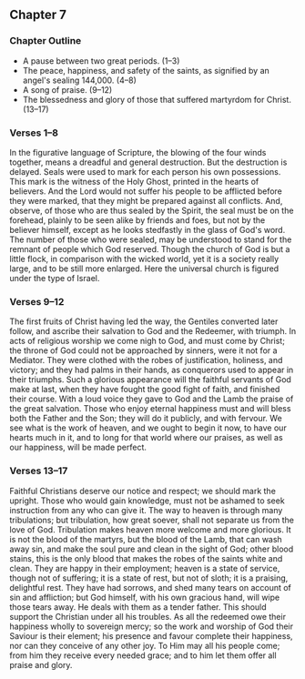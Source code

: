## Chapter 7

### Chapter Outline

- A pause between two great periods. (1–3)
- The peace, happiness, and safety of the saints, as signified by an angel's sealing 144,000. (4–8)
- A song of praise. (9–12)
- The blessedness and glory of those that suffered martyrdom for Christ. (13–17)

### Verses 1–8

In the figurative language of Scripture, the blowing of the four winds together, means a dreadful and general destruction. But the destruction is delayed. Seals were used to mark for each person his own possessions. This mark is the witness of the Holy Ghost, printed in the hearts of believers. And the Lord would not suffer his people to be afflicted before they were marked, that they might be prepared against all conflicts. And, observe, of those who are thus sealed by the Spirit, the seal must be on the forehead, plainly to be seen alike by friends and foes, but not by the believer himself, except as he looks stedfastly in the glass of God's word. The number of those who were sealed, may be understood to stand for the remnant of people which God reserved. Though the church of God is but a little flock, in comparison with the wicked world, yet it is a society really large, and to be still more enlarged. Here the universal church is figured under the type of Israel.

### Verses 9–12

The first fruits of Christ having led the way, the Gentiles converted later follow, and ascribe their salvation to God and the Redeemer, with triumph. In acts of religious worship we come nigh to God, and must come by Christ; the throne of God could not be approached by sinners, were it not for a Mediator. They were clothed with the robes of justification, holiness, and victory; and they had palms in their hands, as conquerors used to appear in their triumphs. Such a glorious appearance will the faithful servants of God make at last, when they have fought the good fight of faith, and finished their course. With a loud voice they gave to God and the Lamb the praise of the great salvation. Those who enjoy eternal happiness must and will bless both the Father and the Son; they will do it publicly, and with fervour. We see what is the work of heaven, and we ought to begin it now, to have our hearts much in it, and to long for that world where our praises, as well as our happiness, will be made perfect.

### Verses 13–17

Faithful Christians deserve our notice and respect; we should mark the upright. Those who would gain knowledge, must not be ashamed to seek instruction from any who can give it. The way to heaven is through many tribulations; but tribulation, how great soever, shall not separate us from the love of God. Tribulation makes heaven more welcome and more glorious. It is not the blood of the martyrs, but the blood of the Lamb, that can wash away sin, and make the soul pure and clean in the sight of God; other blood stains, this is the only blood that makes the robes of the saints white and clean. They are happy in their employment; heaven is a state of service, though not of suffering; it is a state of rest, but not of sloth; it is a praising, delightful rest. They have had sorrows, and shed many tears on account of sin and affliction; but God himself, with his own gracious hand, will wipe those tears away. He deals with them as a tender father. This should support the Christian under all his troubles. As all the redeemed owe their happiness wholly to sovereign mercy; so the work and worship of God their Saviour is their element; his presence and favour complete their happiness, nor can they conceive of any other joy. To Him may all his people come; from him they receive every needed grace; and to him let them offer all praise and glory.


